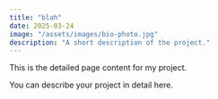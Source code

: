 ```yaml
---
title: "blah"
date: 2025-03-24
image: "/assets/images/bio-photo.jpg"
description: "A short description of the project."
---
```


This is the detailed page content for my project.

You can describe your project in detail here.
